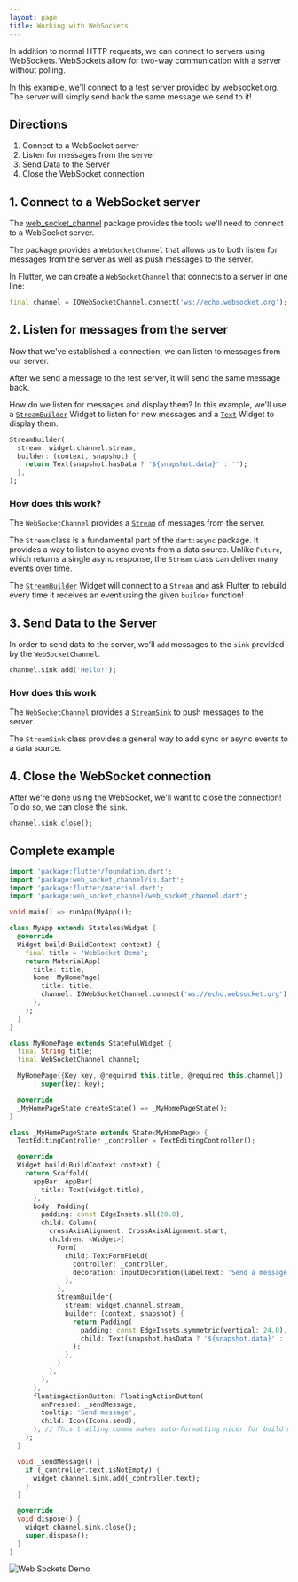 ```yaml
---
layout: page
title: Working with WebSockets
---
```


In addition to normal HTTP requests, we can connect to servers using WebSockets.
WebSockets allow for two-way communication with a server without polling.

In this example, we'll connect to a [test server provided by
websocket.org](http://www.websocket.org/echo.html). The server will simply send
back the same message we send to it!

## Directions

  1. Connect to a WebSocket server
  2. Listen for messages from the server
  3. Send Data to the Server
  4. Close the WebSocket connection

## 1. Connect to a WebSocket server

The [web_socket_channel](https://pub.dartlang.org/packages/web_socket_channel)
package provides the tools we'll need to connect to a WebSocket server.

The package provides a `WebSocketChannel` that allows us to both listen for
messages from the server as well as push messages to the server.

In Flutter, we can create a `WebSocketChannel` that connects to a server in one
line:

<!-- skip -->
```dart
final channel = IOWebSocketChannel.connect('ws://echo.websocket.org');
```

## 2. Listen for messages from the server

Now that we've established a connection, we can listen to messages from our
server.

After we send a message to the test server, it will send the same message back.

How do we listen for messages and display them? In this example, we'll use
a [`StreamBuilder`](https://docs.flutter.io/flutter/widgets/StreamBuilder-class.html)
Widget to listen for new messages and a [`Text`](https://docs.flutter.io/flutter/widgets/Text-class.html)
Widget to display them.

<!-- skip -->
```dart
StreamBuilder(
  stream: widget.channel.stream,
  builder: (context, snapshot) {
    return Text(snapshot.hasData ? '${snapshot.data}' : '');
  },
);
```

### How does this work?

The `WebSocketChannel` provides a [`Stream`](https://docs.flutter.io/flutter/dart-async/Stream-class.html)
of messages from the server.

The `Stream` class is a fundamental part of the `dart:async` package. It
provides a way to listen to async events from a data source. Unlike `Future`,
which returns a single async response, the `Stream` class can deliver many
events over time.

The [`StreamBuilder`](https://docs.flutter.io/flutter/widgets/StreamBuilder-class.html)
Widget will connect to a `Stream` and ask Flutter to rebuild every time it
receives an event using the given `builder` function!

## 3. Send Data to the Server

In order to send data to the server, we'll `add` messages to the `sink` provided
by the `WebSocketChannel`.

<!-- skip -->
```dart
channel.sink.add('Hello!');
```

### How does this work

The `WebSocketChannel` provides a [`StreamSink`](https://docs.flutter.io/flutter/dart-async/StreamSink-class.html)
to push messages to the server.

The `StreamSink` class provides a general way to add sync or async events to a
data source.

## 4. Close the WebSocket connection

After we're done using the WebSocket, we'll want to close the connection! To do
so, we can close the `sink`.

<!-- skip -->
```dart
channel.sink.close();
```

## Complete example

```dart
import 'package:flutter/foundation.dart';
import 'package:web_socket_channel/io.dart';
import 'package:flutter/material.dart';
import 'package:web_socket_channel/web_socket_channel.dart';

void main() => runApp(MyApp());

class MyApp extends StatelessWidget {
  @override
  Widget build(BuildContext context) {
    final title = 'WebSocket Demo';
    return MaterialApp(
      title: title,
      home: MyHomePage(
        title: title,
        channel: IOWebSocketChannel.connect('ws://echo.websocket.org'),
      ),
    );
  }
}

class MyHomePage extends StatefulWidget {
  final String title;
  final WebSocketChannel channel;

  MyHomePage({Key key, @required this.title, @required this.channel})
      : super(key: key);

  @override
  _MyHomePageState createState() => _MyHomePageState();
}

class _MyHomePageState extends State<MyHomePage> {
  TextEditingController _controller = TextEditingController();

  @override
  Widget build(BuildContext context) {
    return Scaffold(
      appBar: AppBar(
        title: Text(widget.title),
      ),
      body: Padding(
        padding: const EdgeInsets.all(20.0),
        child: Column(
          crossAxisAlignment: CrossAxisAlignment.start,
          children: <Widget>[
            Form(
              child: TextFormField(
                controller: _controller,
                decoration: InputDecoration(labelText: 'Send a message'),
              ),
            ),
            StreamBuilder(
              stream: widget.channel.stream,
              builder: (context, snapshot) {
                return Padding(
                  padding: const EdgeInsets.symmetric(vertical: 24.0),
                  child: Text(snapshot.hasData ? '${snapshot.data}' : ''),
                );
              },
            )
          ],
        ),
      ),
      floatingActionButton: FloatingActionButton(
        onPressed: _sendMessage,
        tooltip: 'Send message',
        child: Icon(Icons.send),
      ), // This trailing comma makes auto-formatting nicer for build methods.
    );
  }

  void _sendMessage() {
    if (_controller.text.isNotEmpty) {
      widget.channel.sink.add(_controller.text);
    }
  }

  @override
  void dispose() {
    widget.channel.sink.close();
    super.dispose();
  }
}
```

![Web Sockets Demo](/images/cookbook/web-sockets.gif)
